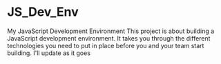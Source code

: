 # JS_Dev_Env
My JavaScript Development Environment
This project is about building a JavaScript development environment. It takes you through the different technologies you need to put in place before you and your team start building.
I'll update as it goes
